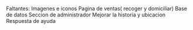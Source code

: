Faltantes:
Imagenes e iconos
Pagina de ventas( recoger y domiciliar)
Base de datos
Seccion de administrador
Mejorar la historia y ubicacion
Respuesta de ayuda
